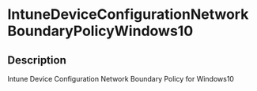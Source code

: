 
# IntuneDeviceConfigurationNetworkBoundaryPolicyWindows10

## Description

Intune Device Configuration Network Boundary Policy for Windows10

